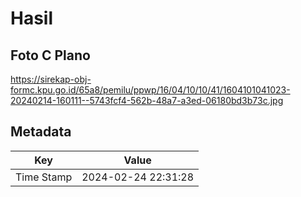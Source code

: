 # Hasil

## Foto C Plano

https://sirekap-obj-formc.kpu.go.id/65a8/pemilu/ppwp/16/04/10/10/41/1604101041023-20240214-160111--5743fcf4-562b-48a7-a3ed-06180bd3b73c.jpg


## Metadata

| Key        | Value               |
| ---------- | ------------------- |
| Time Stamp | 2024-02-24 22:31:28 |



